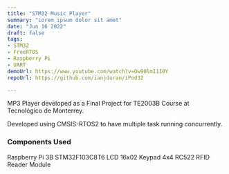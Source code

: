 ```yaml
---
title: "STM32 Music Player"
summary: "Lorem ipsum dolor sit amet"
date: "Jun 16 2022"
draft: false
tags:
- STM32
- FreeRTOS
- Raspberry Pi
- UART
demoUrl: https://www.youtube.com/watch?v=Ow90lmI1I0Y
repoUrl: https://github.com/ianjduran/iPod32

---
```


MP3 Player developed as a Final Project for TE2003B Course at Tecnológico de Monterrey.

Developed using CMSIS-RTOS2 to have multiple task running concurrently.

### Components Used
Raspberry Pi 3B
STM32F103C8T6
LCD 16x02
Keypad 4x4
RC522 RFID Reader Module